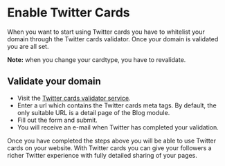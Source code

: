 # Enable Twitter Cards

When you want to start using Twitter cards you have to whitelist your domain through the Twitter cards validator. Once your domain is validated you are all set.

**Note:** when you change your cardtype, you have to revalidate.

## Validate your domain

* Visit the [Twitter cards validator service](https://cards-dev.twitter.com/validator).
* Enter a url which contains the Twitter cards meta tags. By default, the only suitable URL is a detail page of the Blog module.
* Fill out the form and submit.
* You will receive an e-mail when Twitter has completed your validation.

Once you have completed the steps above you will be able to use Twitter cards on your website. With Twitter cards you can give your followers a richer Twitter experience with
fully detailed sharing of your pages.
